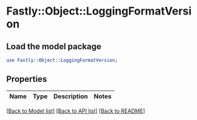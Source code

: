 # Fastly::Object::LoggingFormatVersion

## Load the model package
```perl
use Fastly::Object::LoggingFormatVersion;
```

## Properties
Name | Type | Description | Notes
------------ | ------------- | ------------- | -------------

[[Back to Model list]](../README.md#documentation-for-models) [[Back to API list]](../README.md#documentation-for-api-endpoints) [[Back to README]](../README.md)


